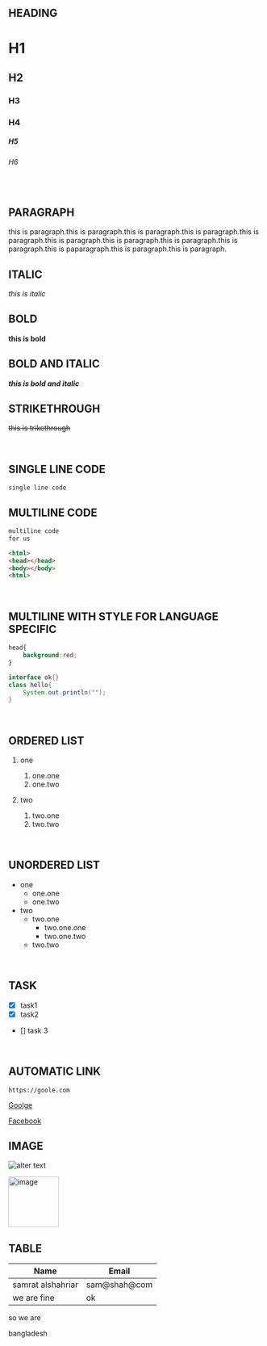 <!--comment-->


## HEADING
# H1
## H2   
### H3
### H4
##### H5
###### H6
<br/>   

## PARAGRAPH
<p> this  is paragraph.this  is paragraph.this  is paragraph.this  is paragraph.this  is paragraph.this  is paragraph.this  is paragraph.this  is paragraph.this  is paragraph.this  is paparagraph.this  is paragraph.this  is paragraph. </p>

## ITALIC
_this is italic_

## BOLD
__this is bold__

## BOLD AND ITALIC
___this is bold and italic___

## STRIKETHROUGH
~~this is trikethrough~~

<br>

## SINGLE LINE CODE
`single line code`
<br/>

## MULTILINE CODE
```html
multiline code 
for us

<html>
<head></head>
<body></body>
<html>
```
<br>

## MULTILINE WITH STYLE FOR LANGUAGE SPECIFIC
```css
head{
    background:red;
}
```

```java
interface ok{}
class hello{
    System.out.println("");
}
```
<br>

## ORDERED LIST
1. one
    1. one.one
    2. one.two

2. two
    1.  two.one
    2. two.two

<br>

## UNORDERED LIST
- one
    - one.one
    - one.two
- two
    - two.one
        - two.one.one
        - two.one.two
    - two.two

<br>

## TASK
- [x] task1
- [x] task2
- [] task 3


<br>

## AUTOMATIC LINK
`https://goole.com`

[Goolge](https://google.com)

[Facebook][myfb]

[myfb]: https://fb.com/SamratAlShahriar


## IMAGE

![alter text](https://static.vecteezy.com/packs/media/components/global/search-explore-nav/img/vectors/term-bg-1-666de2d941529c25aa511dc18d727160.jpg)

<img src="https://static.vecteezy.com/packs/media/components/global/search-explore-nav/img/vectors/term-bg-1-666de2d941529c25aa511dc18d727160.jpg" width="100" title="image"/>

## TABLE

Name | Email
---- | -----
samrat alshahriar| sam@shah@com
we are fine | ok

so we are


bangladesh

